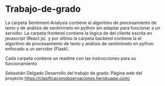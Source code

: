 # Trabajo-de-grado

La carpeta Sentiment-Analysis contiene el algoritmo de procesamiento de texto y de análisis de sentimineto en python sin adaptar para funcionar a un servidor.
La carpeta frontend contiene la lógica de del cliente escrita en javascript (React js).
y por último la carpeta backend contiene la el algoritmo de procesamiento de texto y análisis de sentimineto en python enfocado a un servidor (Flask).

Cada carpeta contiene un readme con las instrucciones para su funcionamiento

Sebastián Delgado
Desarrollo del trabajo de grado:
Página web del proyecto https://clasificacionobservaciones.herokuapp.com/ 
